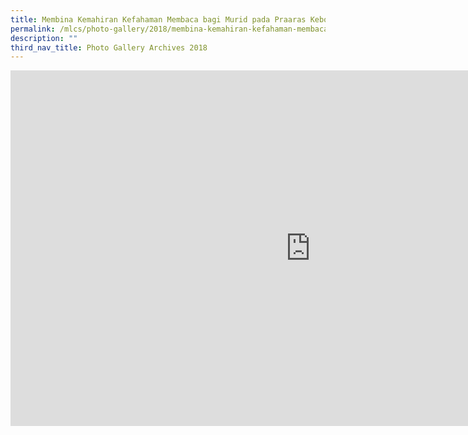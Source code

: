 ```yaml
---
title: Membina Kemahiran Kefahaman Membaca bagi Murid pada Praaras Kebolehan
permalink: /mlcs/photo-gallery/2018/membina-kemahiran-kefahaman-membaca-bagi-murid-pada-praaras-kebolehan/
description: ""
third_nav_title: Photo Gallery Archives 2018
---
```

<iframe allowfullscreen="true" height="569" width="960" frameborder="0" src="https://docs.google.com/presentation/d/e/2PACX-1vTluz6GmRscM8Sbd82Pp2sPKQsvYGT5RsQmYm2IuJVLjOEcSGRj1qXGGCYfqtwO3Tz-nwltvLGamdjd/embed?start=false&amp;loop=false&amp;delayms=3000"></iframe>
